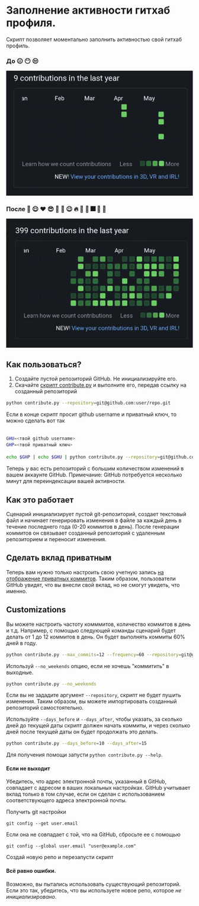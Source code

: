 # Заполнение активности гитхаб профиля. 


Скрипт позволяет моментально заполнить активностью свой гитхаб профиль.

### До :neutral_face: :no_mouth: :unamused: 
![Before](before.png)
### После :muscle: :relieved: :heart: :sunglasses: :metal: :horse: :wink: :fire: :dancer: :santa: :fireworks: :cherries: :tada:
![After](after.png)

## Как пользоваться?
1. Создайте пустой репозиторий GitHub. Не инициализируйте его.
2. Скачайте [скрипт contribute.py](https://github.com/bvrch/commit-a-lot/blob/main/contribute.py) 
и выполните его, передав ссылку на созданный репозиторий
```sh
python contribute.py --repository=git@github.com:user/repo.git
```

Если в конце скрипт просит github username и приватный ключ, то можно сделать вот так
```sh

GHU=<твой github username>
GHP=<твой приватный ключ>

echo $GHP | echo $GHU | python contribute.py --repository=git@github.com:user/repo.git
```

Теперь у вас есть репозиторий с большим количеством изменений в вашем аккаунте GitHub.
Примечание: GitHub потребуется несколько минут для переиндексации вашей активности.

## Как это работает
Сценарий инициализирует пустой git-репозиторий, создает текстовый файл и начинает генерировать изменения в файле за каждый день в течение последнего года (0-20 коммитов 
в день). После генерации коммитов он связывает созданный репозиторий с удаленным репозиторием и переносит изменения.

## Сделать вклад приватным
Теперь вам нужно только настроить свою учетную запись [на отображение приватных коммитов](https://help.github.com/en/articles/publicizing-or-hiding-your-private-contributions-on-your-profile).
Таким образом, пользователи GitHub увидят, что вы внесли свой вклад, но не смогут увидеть, что именно.

## Customizations
Вы можете настроить частоту комммитов, количество коммитов в день и т.д.
Например, с помощью следующей команды сценарий будет делать от 1 до 12 коммитов в день. Он будет выполнять коммиты 60% дней в году.
```sh
python contribute.py --max_commits=12 --frequency=60 --repository=git@github.com:user/repo.git
```
Используй `--no_weekends` опцию, если не хочешь "коммитить" в выходные.
```sh
python contribute.py --no_weekends
```
Если вы не зададите аргумент `--repository`, скрипт не будет пушить изменения. Таким образом, вы можете импортировать созданный репозиторий самостоятельно.

Используйте `--days_before` и `--days_after`, чтобы указать, за сколько дней до текущей даты скрипт должен начать коммиты, и через сколько дней после текущей даты он
будет продолжать это делать.

```sh
python contribute.py --days_before=10 --days_after=15
```

Для получения помощи запусти `python contribute.py --help`.

#### Если не выходит
Убедитесь, что адрес электронной почты, указанный в GitHub, совпадает с адресом в ваших локальных настройках. GitHub учитывает вклад только в том случае, если он сделан с использованием соответствующего адреса электронной почты.

Получить git настройки
```
git config --get user.email
```
Если она не совпадает с той, что на GitHub, сбросьте ее с помощью
```
git config --global user.email "user@example.com"
```
Создай новую репо и перезапусти скрипт

#### Всё равно ошибки.
Возможно, вы пытались использовать существующий репозиторий. Если это так, убедитесь, что вы используете новое репо, которое *не инициализировано*.
